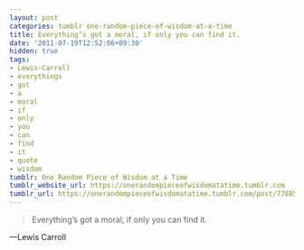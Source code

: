 ```yaml
---
layout: post
categories: tumblr one-random-piece-of-wisdom-at-a-time
title: Everything’s got a moral, if only you can find it.
date: '2011-07-19T12:52:06+09:30'
hidden: true
tags:
- Lewis-Carroll
- everythings
- got
- a
- moral
- if
- only
- you
- can
- find
- it
- quote
- wisdom
tumblr: One Random Piece of Wisdom at a Time
tumblr_website_url: https://onerandompieceofwisdomatatime.tumblr.com
tumblr_url: https://onerandompieceofwisdomatatime.tumblr.com/post/7788559832/everythings-got-a-moral-if-only-you-can-find-it
---
```

> Everything’s got a moral, if only you can find it.

—Lewis Carroll&nbsp;
